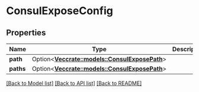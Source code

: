 # ConsulExposeConfig

## Properties

Name | Type | Description | Notes
------------ | ------------- | ------------- | -------------
**path** | Option<[**Vec<crate::models::ConsulExposePath>**](ConsulExposePath.md)> |  | [optional]
**paths** | Option<[**Vec<crate::models::ConsulExposePath>**](ConsulExposePath.md)> |  | [optional]

[[Back to Model list]](../README.md#documentation-for-models) [[Back to API list]](../README.md#documentation-for-api-endpoints) [[Back to README]](../README.md)


